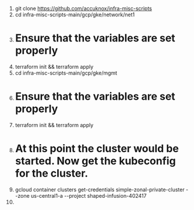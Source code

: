 1. git clone https://github.com/accuknox/infra-misc-scripts
2. cd infra-misc-scripts-main/gcp/gke/network/net1
2. # Ensure that the variables are set properly
3. terraform init && terraform apply
4. cd infra-misc-scripts-main/gcp/gke/mgmt
4. # Ensure that the variables are set properly
5. terraform init && terraform apply
6. # At this point the cluster would be started. Now get the kubeconfig for the cluster.
7. gcloud container clusters get-credentials simple-zonal-private-cluster --zone us-central1-a --project shaped-infusion-402417
8. 
